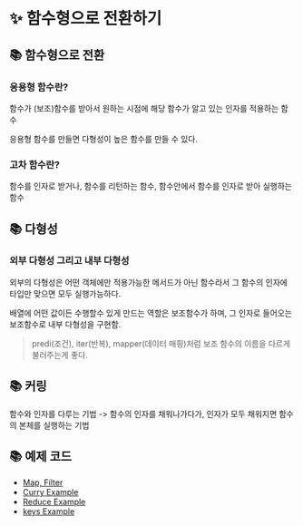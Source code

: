 # ✨ 함수형으로 전환하기

## 📚 함수형으로 전환

### 응용형 함수란?

함수가 (보조)함수를 받아서 원하는 시점에 해당 함수가 알고 있는 인자를 적용하는 함수

응용형 함수를 만들면 다형성이 높은 함수를 만들 수 있다.

### 고차 함수란?

함수를 인자로 받거나, 함수를 리턴하는 함수, 함수안에서 함수를 인자로 받아 실행하는 함수

## 📚 다형성

### 외부 다형성 그리고 내부 다형성

외부의 다형성은 어떤 객체에만 적용가능한 메서드가 아닌 함수라서 그 함수의 인자에 타입만 맞으면 모두 실행가능하다.

배열에 어떤 값이든 수행할수 있게 만드는 역할은 보조함수가 하며, 그 인자로 들어오는 보조함수로 내부 다형성을 구현함.

> predi(조건), iter(반복), mapper(데이터 매핑)처럼 보조 함수의 이름을 다르게 불러주는게 좋다.

## 📚 커링

함수와 인자를 다루는 기법 -> 함수의 인자를 채워나가다가, 인자가 모두 채워지면 함수의 본체를 실행하는 기법

## 📚 예제 코드

- [Map, Filter](./index.js)
- [Curry Example](./curry.js)
- [Reduce Example](./reduce.js)
- [keys Example](./keys.js)
